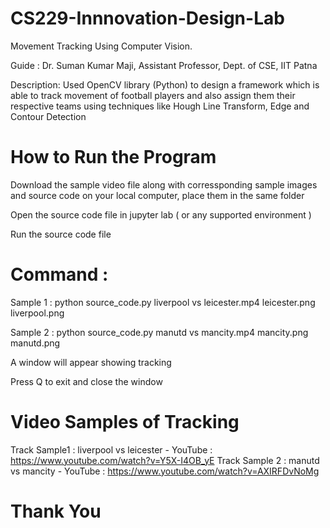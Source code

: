 # CS229-Innnovation-Design-Lab

Movement Tracking Using Computer Vision.

Guide : Dr. Suman Kumar Maji, Assistant Professor, Dept. of CSE, IIT Patna

Description: Used OpenCV library (Python) to design a framework which is able to track movement of football players and also assign them their respective teams using techniques like Hough Line Transform, Edge and Contour Detection

# How to Run the Program

Download the sample video file along with corressponding sample images and source code on your local computer, place them in the same folder

Open the source code file in jupyter lab ( or any supported environment )

Run the source code file 

# Command :

Sample 1 : python source_code.py liverpool vs leicester.mp4 leicester.png liverpool.png

Sample 2 : python source_code.py manutd vs mancity.mp4 mancity.png manutd.png

A window will appear showing tracking

Press Q to exit and close the window

# Video Samples of Tracking 

Track Sample1 : liverpool vs leicester - YouTube : https://www.youtube.com/watch?v=Y5X-I4OB_yE
Track Sample 2 : manutd vs mancity - YouTube : https://www.youtube.com/watch?v=AXIRFDvNoMg

# Thank You
